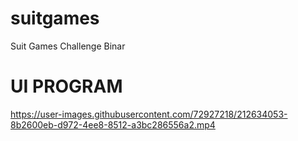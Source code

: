 # suitgames
Suit Games Challenge Binar

# UI PROGRAM
https://user-images.githubusercontent.com/72927218/212634053-8b2600eb-d972-4ee8-8512-a3bc286556a2.mp4
